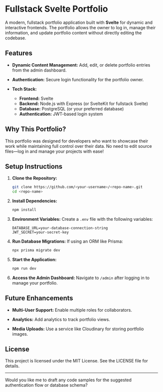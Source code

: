 # Fullstack Svelte Portfolio

A modern, fullstack portfolio application built with **Svelte** for dynamic and interactive frontends. The portfolio allows the owner to log in, manage their information, and update portfolio content without directly editing the codebase.

## Features

- **Dynamic Content Management:** Add, edit, or delete portfolio entries from the admin dashboard.

- **Authentication:** Secure login functionality for the portfolio owner.

- **Tech Stack:**
  - **Frontend:** Svelte
  - **Backend:** Node.js with Express (or SvelteKit for fullstack Svelte)
  - **Database:** PostgreSQL (or your preferred database)
  - **Authentication:** JWT-based login system

## Why This Portfolio?

This portfolio was designed for developers who want to showcase their work while maintaining full control over their data. No need to edit source files—log in and manage your projects with ease!

## Setup Instructions

1. **Clone the Repository:**

   ```bash
   git clone https://github.com/<your-username>/<repo-name>.git
   cd <repo-name>
   ```

2. **Install Dependencies:**

   ```bash
   npm install
   ```

3. **Environment Variables:** Create a `.env` file with the following variables:

   ```env
   DATABASE_URL=your-database-connection-string
   JWT_SECRET=your-secret-key
   ```

4. **Run Database Migrations:** If using an ORM like Prisma:

   ```bash
   npx prisma migrate dev
   ```

5. **Start the Application:**

   ```bash
   npm run dev
   ```

6. **Access the Admin Dashboard:** Navigate to `/admin` after logging in to manage your portfolio.

## Future Enhancements

- **Multi-User Support:** Enable multiple roles for collaborators.

- **Analytics:** Add analytics to track portfolio views.

- **Media Uploads:** Use a service like Cloudinary for storing portfolio images.

## License

This project is licensed under the MIT License. See the LICENSE file for details.

---

Would you like me to draft any code samples for the suggested authentication flow or database schema?
